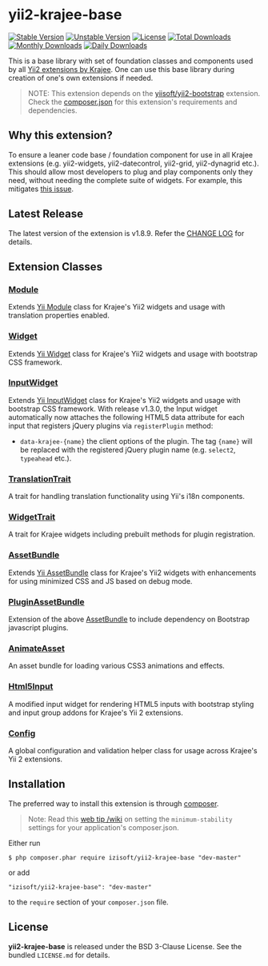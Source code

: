 yii2-krajee-base
================

[![Stable Version](https://poser.pugx.org/izisoft/yii2-krajee-base/v/stable)](https://packagist.org/packages/izisoft/yii2-krajee-base)
[![Unstable Version](https://poser.pugx.org/izisoft/yii2-krajee-base/v/unstable)](https://packagist.org/packages/izisoft/yii2-krajee-base)
[![License](https://poser.pugx.org/izisoft/yii2-krajee-base/license)](https://packagist.org/packages/izisoft/yii2-krajee-base)
[![Total Downloads](https://poser.pugx.org/izisoft/yii2-krajee-base/downloads)](https://packagist.org/packages/izisoft/yii2-krajee-base)
[![Monthly Downloads](https://poser.pugx.org/izisoft/yii2-krajee-base/d/monthly)](https://packagist.org/packages/izisoft/yii2-krajee-base)
[![Daily Downloads](https://poser.pugx.org/izisoft/yii2-krajee-base/d/daily)](https://packagist.org/packages/izisoft/yii2-krajee-base)

This is a base library with set of foundation classes and components used by all [Yii2 extensions by Krajee](http://demos.krajee.com). One can use this base library during creation of one's own extensions if needed.

> NOTE: This extension depends on the [yiisoft/yii2-bootstrap](https://github.com/yiisoft/yii2/tree/master/extensions/bootstrap) extension. Check the [composer.json](https://github.com/izisoft/yii2-krajee-base/blob/master/composer.json) for this extension's requirements and dependencies. 

## Why this extension?
To ensure a leaner code base / foundation component for use in all Krajee extensions (e.g. yii2-widgets, yii2-datecontrol, yii2-grid, yii2-dynagrid etc.). This should allow most developers to plug and play components only they need, without needing the complete suite of widgets. For example, this mitigates [this issue](https://github.com/izisoft/yii2-grid/issues/123). 

## Latest Release
The latest version of the extension is v1.8.9. Refer the [CHANGE LOG](https://github.com/izisoft/yii2-krajee-base/blob/master/CHANGE.md) for details.

## Extension Classes

### [Module](https://github.com/izisoft/yii2-krajee-base/blob/master/Module.php)
Extends [Yii Module](https://github.com/yiisoft/yii2/blob/master/framework/base/Module.php) class for Krajee's Yii2 widgets and usage with translation properties enabled. 

### [Widget](https://github.com/izisoft/yii2-krajee-base/blob/master/Widget.php)
Extends [Yii Widget](https://github.com/yiisoft/yii2/blob/master/framework/base/Widget.php) class for Krajee's Yii2 widgets and usage with bootstrap CSS framework. 

### [InputWidget](https://github.com/izisoft/yii2-krajee-base/blob/master/InputWidget.php)
Extends [Yii InputWidget](https://github.com/yiisoft/yii2/blob/master/framework/widgets/InputWidget.php) class for Krajee's Yii2 widgets and usage with bootstrap CSS framework. With release v1.3.0, the Input widget automatically now attaches the following HTML5 data attribute for each input that registers jQuery plugins via `registerPlugin` method:

- `data-krajee-{name}` the client options of the plugin. The tag `{name}` will be replaced with the registered jQuery plugin name (e.g. `select2`, `typeahead` etc.).

### [TranslationTrait](https://github.com/izisoft/yii2-krajee-base/blob/master/TranslationTrait.php)
A trait for handling translation functionality using Yii's i18n components.

### [WidgetTrait](https://github.com/izisoft/yii2-krajee-base/blob/master/WidgetTrait.php)
A trait for Krajee widgets including prebuilt methods for plugin registration.
	
### [AssetBundle](https://github.com/izisoft/yii2-krajee-base/blob/master/AssetBundle.php)
Extends [Yii AssetBundle](https://github.com/yiisoft/yii2/blob/master/framework/web/AssetBundle.php) class for Krajee's Yii2 widgets with enhancements for using minimized CSS and JS based on debug mode.

### [PluginAssetBundle](https://github.com/izisoft/yii2-krajee-base/blob/master/PluginAssetBundle.php)
Extension of the above [AssetBundle](https://github.com/izisoft/yii2-krajee-base/blob/master/AssetBundle.php) to include dependency on Bootstrap javascript plugins.

### [AnimateAsset](https://github.com/izisoft/yii2-krajee-base/blob/master/AnimateAsset.php)
An asset bundle for loading various CSS3 animations and effects.

### [Html5Input](https://github.com/izisoft/yii2-krajee-base/blob/master/Html5Input.php)
A modified input widget for rendering HTML5 inputs with bootstrap styling and input group addons for Krajee's Yii 2 extensions.

### [Config](https://github.com/izisoft/yii2-krajee-base/blob/master/Config.php)
A global configuration and validation helper class for usage across Krajee's Yii 2 extensions.

## Installation

The preferred way to install this extension is through [composer](http://getcomposer.org/download/).

> Note: Read this [web tip /wiki](http://webtips.krajee.com/setting-composer-minimum-stability-application/) on setting the `minimum-stability` settings for your application's composer.json.

Either run

```
$ php composer.phar require izisoft/yii2-krajee-base "dev-master"
```

or add

```
"izisoft/yii2-krajee-base": "dev-master"
```

to the ```require``` section of your `composer.json` file.

## License

**yii2-krajee-base** is released under the BSD 3-Clause License. See the bundled `LICENSE.md` for details.